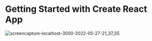 # Getting Started with Create React App
![screencapture-localhost-3000-2022-05-27-21_37_55](https://user-images.githubusercontent.com/98261745/170763621-75428dfb-81c9-4d05-b601-367285719977.png)
